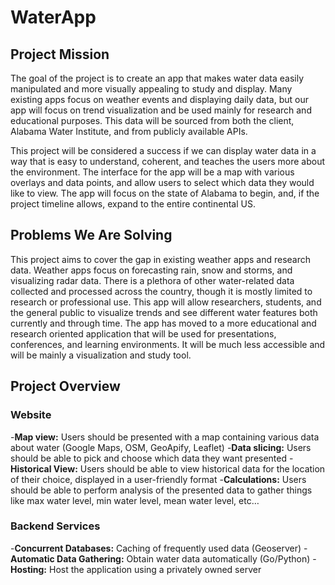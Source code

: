 # WaterApp

## Project Mission

The goal of the project is to create an app that makes water data easily manipulated and more visually appealing to study and display. Many existing apps focus on weather events and displaying daily data, but our app will focus on trend visualization and be used mainly for research and educational purposes. This data will be sourced from both the client, Alabama Water Institute, and from publicly available APIs. 
	
This project will be considered a success if we can display water data in a way that is easy to understand, coherent, and teaches the users more about the environment. The interface for the app will be a map with various overlays and data points, and allow users to select which data they would like to view. The app will focus on the state of Alabama to begin, and, if the project timeline allows, expand to the entire continental US.

## Problems We Are Solving

This project aims to cover the gap in existing weather apps and research data. Weather apps focus on forecasting rain, snow and storms, and visualizing radar data. There is a plethora of other water-related data collected and processed across the country, though it is mostly limited to research or professional use. This app will allow researchers, students, and the general public to visualize trends and see different water features both currently and through time.
The app has moved to a more educational and research oriented application that will be used for presentations, conferences, and learning environments. It will be much less accessible and will be mainly a visualization and study tool.

## Project Overview

### Website

-**Map view:** Users should be presented with a map containing various data about water (Google Maps, OSM, GeoApify, Leaflet)
-**Data slicing:** Users should be able to pick and choose which data they want presented
-**Historical View:** Users should be able to view historical data for the location of their choice, displayed in a user-friendly format 
-**Calculations:** Users should be able to perform analysis of the presented data to gather things like max water level, min water level, mean water level, etc…

### Backend Services

-**Concurrent Databases:** Caching of frequently used data (Geoserver)
-**Automatic Data Gathering:** Obtain water data automatically (Go/Python)
-**Hosting:** Host the application using a privately owned server
